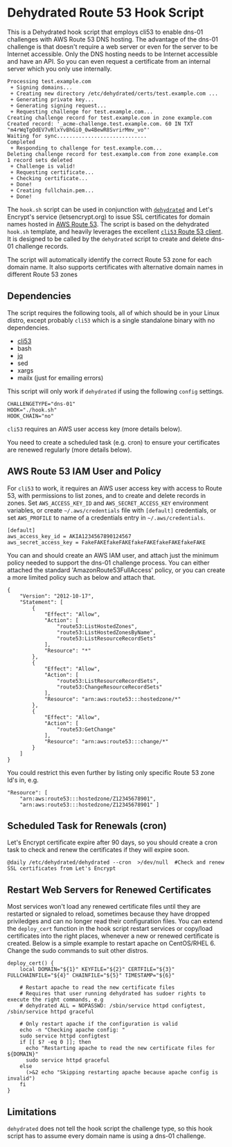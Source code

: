 # Dehydrated Route 53 Hook Script
This is a Dehydrated hook script that employs cli53 to enable dns-01 challenges with AWS Route 53 DNS hosting. The advantage of the dns-01 challenge is that doesn't require a web server or even for the server to be Internet accessible. Only the DNS hosting needs to be Internet accessible and have an API. So you can even request a certificate from an internal server which you only use internally.

```
Processing test.example.com
 + Signing domains...
 + Creating new directory /etc/dehydrated/certs/test.example.com ...
 + Generating private key...
 + Generating signing request...
 + Requesting challenge for test.example.com...
Creating challenge record for test.example.com in zone example.com
Created record: '_acme-challenge.test.example.com. 60 IN TXT "m4rWqTgOdEV7vRlxYvBhGi0_0w4BewR8SvrirMmv_vo"'
Waiting for sync.............................
Completed
 + Responding to challenge for test.example.com...
Deleting challenge record for test.example.com from zone example.com
1 record sets deleted
 + Challenge is valid!
 + Requesting certificate...
 + Checking certificate...
 + Done!
 + Creating fullchain.pem...
 + Done!
```

The `hook.sh` script can be used in conjunction with [`dehydrated`](https://github.com/lukas2511/dehydrated) and Let's Encrypt's service (letsencrypt.org) to issue SSL certificates for domain names hosted in [AWS Route 53](https://aws.amazon.com/route53/). The script is based on the dehydrated `hook.sh` template, and heavily leverages the excellent [`cli53` Route 53 client](https://github.com/barnybug/cli53). It is designed to be called by the `dehydrated` script to create and delete dns-01 challenge records.

The script will automatically identify the correct Route 53 zone for each domain name. It also supports certificates with alternative domain names in different Route 53 zones

## Dependencies

The script requires the following tools, all of which should be in your Linux distro, except probably `cli53` which is a single standalone binary with no dependencies.
- [cli53](https://github.com/barnybug/cli53)
- bash
- [jq](https://stedolan.github.io/jq/)
- sed
- xargs
- mailx (just for emailing errors)

This script will only work if `dehydrated` if using the following `config` settings.
```
CHALLENGETYPE="dns-01"
HOOK="./hook.sh"
HOOK_CHAIN="no"
```

`cli53` requires an AWS user access key (more details below).

You need to create a scheduled task (e.g. cron) to ensure your certificates are renewed regularly (more details below).

## AWS Route 53 IAM User and Policy

For `cli53` to work, it requires an AWS user access key with access to Route 53, with permissions
to list zones, and to create and delete records in zones. Set `AWS_ACCESS_KEY_ID` and `AWS_SECRET_ACCESS_KEY` environment variables, or create `~/.aws/credentials` file with `[default]` credentials, or set `AWS_PROFILE` to name of a credentials entry in `~/.aws/credentials`.

```
[default]
aws_access_key_id = AKIA1234567890124567
aws_secret_access_key = FakeFAKEfakeFAKEfakeFAKEfakeFAKEfakeFAKE
```

You can and should create an AWS IAM user, and attach just the minimum policy needed to support the dns-01 challenge process. You can either attached the standard 'AmazonRoute53FullAccess' policy, or you can create a more limited policy such as below and attach that.

```
{
    "Version": "2012-10-17",
    "Statement": [
        {
            "Effect": "Allow",
            "Action": [
                "route53:ListHostedZones",
                "route53:ListHostedZonesByName",
                "route53:ListResourceRecordSets"
            ],
            "Resource": "*"
        },
        {
            "Effect": "Allow",
            "Action": [
                "route53:ListResourceRecordSets",
                "route53:ChangeResourceRecordSets"
            ],
            "Resource": "arn:aws:route53:::hostedzone/*"
        },
        {
            "Effect": "Allow",
            "Action": [
                "route53:GetChange"
            ],
            "Resource": "arn:aws:route53:::change/*"
        }
    ]
}
```

You could restrict this even further by listing only specific Route 53 zone Id's in, e.g.

```
"Resource": [ 
    "arn:aws:route53:::hostedzone/Z12345678901", 
    "arn:aws:route53:::hostedzone/Z12345678901" ]
```

## Scheduled Task for Renewals (cron)

Let's Encrypt certificate expire after 90 days, so you should create a cron task to check and renew the certificates if they will expire soon.

```
@daily /etc/dehydrated/dehydrated --cron  >/dev/null  #Check and renew SSL certificates from Let's Encrypt
```

## Restart Web Servers for Renewed Certificates 

Most services won't load any renewed certificate files until they are restarted or signaled to reload, sometimes because they have dropped priviledges and can no longer read their configuration files. You can extend the `deploy_cert` function in the hook script restart services or copy/load certificates into the right places, whenever a new or renewed certificate is created. Below is a simple example to restart apache on CentOS/RHEL 6. Change the sudo commands to suit other distros. 

```
deploy_cert() {
    local DOMAIN="${1}" KEYFILE="${2}" CERTFILE="${3}" FULLCHAINFILE="${4}" CHAINFILE="${5}" TIMESTAMP="${6}"

    # Restart apache to read the new certificate files
    # Requires that user running dehydrated has sudoer rights to execute the right commands, e.g
    # dehydrated ALL = NOPASSWD: /sbin/service httpd configtest, /sbin/service httpd graceful

    # Only restart apache if the configuration is valid
    echo -n "Checking apache config: "
    sudo service httpd configtest
    if [[ $? -eq 0 ]]; then
      echo "Restarting apache to read the new certificate files for ${DOMAIN}"
      sudo service httpd graceful
    else
      (>&2 echo "Skipping restarting apache because apache config is invalid") 
    fi
}
```

## Limitations

`dehydrated` does not tell the hook script the challenge type, so this hook script has to assume every domain name is using a dns-01 challenge.
